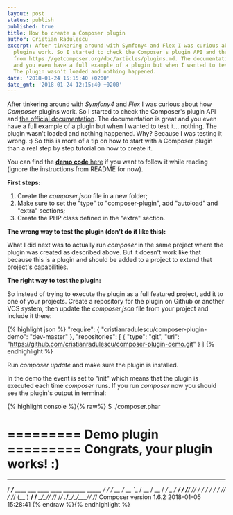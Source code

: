 ```yaml
---
layout: post
status: publish
published: true
title: How to create a Composer plugin
author: Cristian Radulescu
excerpt: After tinkering around with Symfony4 and Flex I was curious about how Composer
  plugins work. So I started to check the Composer's plugin API and the official documentation
  from https://getcomposer.org/doc/articles/plugins.md. The documentation is great
  and you even have a full example of a plugin but when I wanted to test it... nothing.
  The plugin wasn't loaded and nothing happened.
date: '2018-01-24 15:15:40 +0200'
date_gmt: '2018-01-24 12:15:40 +0200'
---
```

After tinkering around with *Symfony4* and *Flex* I was curious about how *Composer* plugins work. So I started to check the Composer's plugin API and [the official documentation](https://getcomposer.org/doc/articles/plugins.md). The documentation is great and you even have a full example of a plugin but when I wanted to test it... nothing. The plugin wasn't loaded and nothing happened. Why? Because I was testing it wrong. :) So this is more of a tip on how to start with a Composer plugin than a real step by step tutorial on how to create it.

You can find the [**demo code** here](https://github.com/cristianradulescu/composer-plugin-demo) if you want to follow it while reading (ignore the instructions from README for now).

**First steps:**

1. Create the *composer.json* file in a new folder;
2. Make sure to set the "type" to "composer-plugin", add "autoload" and "extra" sections;
3. Create the PHP class defined in the "extra" section.

**The wrong way to test the plugin (don't do it like this):**

What I did next was to actually run *composer* in the same project where the plugin was created as described above. But it doesn't work like that because this is a plugin and should be added to a project to extend that project's capabilities.

**The right way to test the plugin:**

So instead of trying to execute the plugin as a full featured project, add it to one of your projects. Create a repository for the plugin on Github or another VCS system, then update the *composer.json* file from your project and include it there:

{% highlight json %}
"require": {
  "cristianradulescu/composer-plugin-demo": "dev-master"
},
"repositories": [
  {
    "type": "git",
    "url": "https://github.com/cristianradulescu/composer-plugin-demo.git"
  }
]
{% endhighlight %}

Run *composer update* and make sure the plugin is installed.

In the demo the event is set to "init" which means that the plugin is executed each time *composer* runs. If you run *composer* now you should see the plugin's output in terminal:

{% highlight console %}{% raw%}
$ ./composer.phar

========= Demo plugin =========
Congrats, your plugin works! :)
===============================

   ______
  / ____/___  ____ ___  ____  ____  ________  _____
 / /   / __ \/ __ `__ \/ __ \/ __ \/ ___/ _ \/ ___/
/ /___/ /_/ / / / / / / /_/ / /_/ (__  )  __/ /
\____/\____/_/ /_/ /_/ .___/\____/____/\___/_/
                    /_/
Composer version 1.6.2 2018-01-05 15:28:41
{% endraw %}{% endhighlight %}
